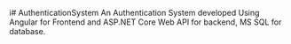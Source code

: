 i# AuthenticationSystem
An Authentication System developed Using Angular for Frontend and ASP.NET Core Web API for backend, MS SQL for database.




